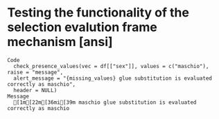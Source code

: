 # Testing the functionality of the selection evalution frame mechanism [ansi]

    Code
      check_presence_values(vec = df[["sex"]], values = c("maschio"), raise = "message",
      alert_message = "{missing_values} glue substitution is evaluated correctly as maschio",
      header = NULL)
    Message
      [1m[22m[36mi[39m maschio glue substitution is evaluated correctly as maschio

